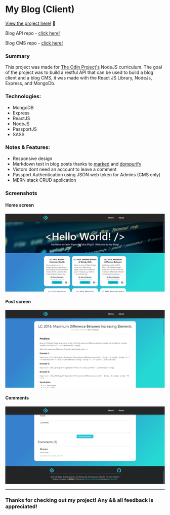 # My Blog (Client)

<p><a href="https://kfig21.github.io/blog_client/" target="_blank" rel="noopener noreferrer">View the project here!</a> 👀</p>

<p>Blog API repo - <a href="https://github.com/KFig21/blog_api" target="_blank" rel="noopener noreferrer">click here!</a></p>

<p>Blog CMS repo - <a href="https://github.com/KFig21/blog_cms" target="_blank" rel="noopener noreferrer">click here!</a></p>

<h3>Summary</h3>
<p>This project was made for <a href="https://www.theodinproject.com/paths/full-stack-javascript/courses/nodejs/lessons/blog-api" target="_blank" rel="noopener noreferrer">The Odin Project's</a> NodeJS curriculum. The goal of the project was to build a restful API that can be used to build a blog client and a blog CMS, it was made with the React JS Library, NodeJs, Express, and MongoDb.</p>
 <h3>Technologies:</h3>
  <ul>
  <li>MongoDB</li>
  <li>Express</li>
  <li>ReactJS</li>
  <li>NodeJS</li>
  <li>PassportJS</li>
  <li>SASS</li>
 </ul>

 <h3>Notes & Features:</h3>
 <ul>
  <li>Responsive design</li>
  <li>Markdown text in blog posts thanks to <a href="https://www.npmjs.com/package/marked" target="_blank" rel="noopener noreferrer">marked</a> and <a href=https://www.npmjs.com/package/dompurify target="_blank" rel="noopener noreferrer">dompurify</a></li>
  <li>Vistors dont need an account to leave a comment</li>
  <li>Passport Authentication using JSON web token for Admins (CMS only)</li>
  <li>MERN stack CRUD application</li>
 </ul>
 
<h3>Screenshots</h3>

<h4>Home screen</h4>

![](screenshot-1.PNG)

<h4>Post screen</h4>

![](screenshot-2.PNG)

<h4>Comments</h4>

![](screenshot-3.PNG)


---

<h3>Thanks for checking out my project! Any && all feedback is appreciated!</h3>
